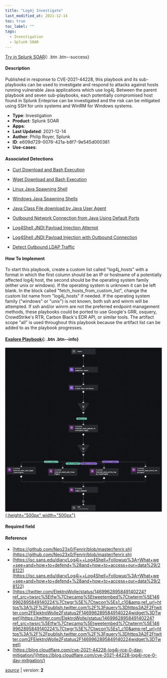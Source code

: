 ```yaml
---
title: "Log4j Investigate"
last_modified_at: 2021-12-14
toc: true
toc_label: ""
tags:
  - Investigation
  - Splunk SOAR
---
```


[Try in Splunk SOAR](https://www.splunk.com/en_us/software/splunk-security-orchestration-and-automation.html){: .btn .btn--success}

#### Description

Published in response to CVE-2021-44228, this playbook and its sub-playbooks can be used to investigate and respond to attacks against hosts running vulnerable Java applications which use log4j. Between the parent playbook and seven sub-playbooks, each potentially compromised host found in Splunk Enteprise can be investigated and the risk can be mitigated using SSH for unix systems and WinRM for Windows systems.

- **Type**: Investigation
- **Product**: Splunk SOAR
- **Apps**: 
- **Last Updated**: 2021-12-14
- **Author**: Philip Royer, Splunk
- **ID**: e609d729-0076-421a-b8f7-9e545d000381
- **Use-cases**:

#### Associated Detections






























































































































































































































* [Curl Download and Bash Execution](/endpoint/900bc324-59f3-11ec-9fb4-acde48001122/)




























































































































































































































































































































































































































































































































































































































































































































































































































































































































































































































































































































































































































































































































































































































































































































































































































































































































































































































































































































































































































































































































































































































































































































































































































































































































































































































































































* [Wget Download and Bash Execution](/endpoint/35682718-5a85-11ec-b8f7-acde48001122/)














































































































































































































































































































































































































































































































































































































































































































































































































































































































































































































































































































































































































* [Linux Java Spawning Shell](/endpoint/7b09db8a-5c20-11ec-9945-acde48001122/)

























































































































































































































































































































































































































































































































































































































































































































































































































































































































































































































































































































































































































































































































































































































































































































































































































































































































































































































































































































































































































































































































































































































































































































































































































































* [Windows Java Spawning Shells](/endpoint/28c81306-5c47-11ec-bfea-acde48001122/)






































































































































































































































































































































































































































































































































































































































































































































































































































































* [Java Class File download by Java User Agent](/endpoint/8281ce42-5c50-11ec-82d2-acde48001122/)






























































































































































































































































































































































































































































































































































































































































































































































































































































































































































































































































































































































































































































































































































































































































































































































































































































































































































































































































































































































































































* [Outbound Network Connection from Java Using Default Ports](/endpoint/d2c14d28-5c47-11ec-9892-acde48001122/)































































































































































































































































































































































































































































































































































































































































































































































































































































































































































































































































































































































































































































































































































































































































































































































































* [Log4Shell JNDI Payload Injection Attempt](/web/c184f12e-5c90-11ec-bf1f-497c9a704a72/)



























































































































































































































































































































































































































































































































































































































































































































































































































































































































































































































































































































































































































































































































































































































































































































































































































































































































* [Log4Shell JNDI Payload Injection with Outbound Connection](/web/69afee44-5c91-11ec-bf1f-497c9a704a72/)









































































































































































































































































































































































































































































































































































































































































































































































































































































































































































































































































































































































































































































* [Detect Outbound LDAP Traffic](/network/5e06e262-d7cd-4216-b2f8-27b437e18458/)




































































































































































































































































































































































































































































































































































































































































































































































































































































































































































































































































































































































































































































































































































































































#### How To Implement
To start this playbook, create a custom list called &#34;log4j_hosts&#34; with a format in which the first column should be an IP or hostname of a potentially affected log4j host, the second should be the operating system family (either unix or windows). If the operating system is unknown it can be left blank. In the block called &#34;fetch_hosts_from_custom_list&#34;, change the custom list name from &#34;log4j_hosts&#34; if needed. If the operating system family (&#34;windows&#34; or &#34;unix&#34;) is not known, both ssh and winrm will be attempted. If ssh and/or winrm are not the preferred endpoint management methods, these playbooks could be ported to use Google&#39;s GRR, osquery,  CrowdStrike&#39;s RTR, Carbon Black&#39;s EDR API, or similar tools. The artifact scope &#34;all&#34; is used throughout this playbook because the artifact list can be added to as the playbook progresses.


#### [Explore Playbook](https://splunk.github.io/soar-playbook-viewer/?playbook=https://raw.githubusercontent.com/phantomcyber/playbooks/latest/log4j_investigate.json){: .btn .btn--info}

[![explore](https://raw.githubusercontent.com/splunk/security_content/develop/playbooks/log4j_investigate.png){:height="500px" width="500px"}](https://splunk.github.io/soar-playbook-viewer/?playbook=https://raw.githubusercontent.com/phantomcyber/playbooks/latest/log4j_investigate.json)

#### Required field


#### Reference

* [https://github.com/Neo23x0/Fenrir/blob/master/fenrir.sh](https://github.com/Neo23x0/Fenrir/blob/master/fenrir.sh)
* [https://isc.sans.edu/diary/Log4j++Log4Shell+Followup%3A+What+we+see+and+how+to+defend+%28and+how+to+access+our+data%29/28122](https://isc.sans.edu/diary/Log4j++Log4Shell+Followup%3A+What+we+see+and+how+to+defend+%28and+how+to+access+our+data%29/28122)
* [https://twitter.com/ElektroWolle/status/1469962895849140224?ref_src=twsrc%5Etfw%7Ctwcamp%5Etweetembed%7Ctwterm%5E1469962895849140224%7Ctwgr%5E%7Ctwcon%5Es1_c10&amp;ref_url=https%3A%2F%2Fpublish.twitter.com%2F%3Fquery%3Dhttps3A2F2Ftwitter.com2FElektroWolle2Fstatus2F1469962895849140224widget%3DTweet](https://twitter.com/ElektroWolle/status/1469962895849140224?ref_src=twsrc%5Etfw%7Ctwcamp%5Etweetembed%7Ctwterm%5E1469962895849140224%7Ctwgr%5E%7Ctwcon%5Es1_c10&amp;ref_url=https%3A%2F%2Fpublish.twitter.com%2F%3Fquery%3Dhttps3A2F2Ftwitter.com2FElektroWolle2Fstatus2F1469962895849140224widget%3DTweet)
* [https://blog.cloudflare.com/cve-2021-44228-log4j-rce-0-day-mitigation/](https://blog.cloudflare.com/cve-2021-44228-log4j-rce-0-day-mitigation/)




[*source*](https://github.com/splunk/security_content/tree/develop/playbooks/log4j_investigate.yml) \| *version*: **2**